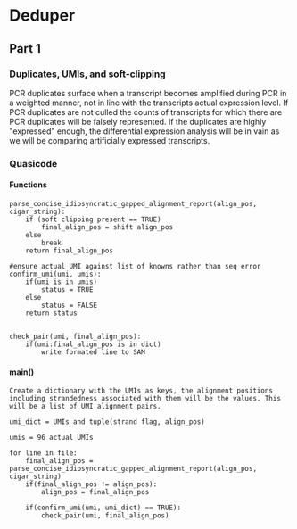 # Deduper

## Part 1

### Duplicates, UMIs, and soft-clipping

PCR duplicates surface when a transcript becomes amplified during PCR in a weighted manner, not in line with the transcripts actual expression level. If PCR duplicates are not culled the counts of transcripts for which there are PCR duplicates will be falsely represented. If the duplicates are highly "expressed" enough, the differential expression analysis will be in vain as we will be comparing artificially expressed transcripts. 


### Quasicode

#### Functions

```
parse_concise_idiosyncratic_gapped_alignment_report(align_pos, cigar_string):
	if (soft clipping present == TRUE)
		final_align_pos = shift align_pos
	else
	    break
	return final_align_pos
	
#ensure actual UMI against list of knowns rather than seq error
confirm_umi(umi, umis):
	if(umi is in umis)
	    status = TRUE
    else
        status = FALSE
	return status
	

check_pair(umi, final_align_pos):
	if(umi:final_align_pos is in dict)
		write formated line to SAM
```

#### main()
```
Create a dictionary with the UMIs as keys, the alignment positions including strandedness associated with them will be the values. This will be a list of UMI alignment pairs.

umi_dict = UMIs and tuple(strand flag, align_pos)

umis = 96 actual UMIs

for line in file:
	final_align_pos = parse_concise_idiosyncratic_gapped_alignment_report(align_pos, cigar_string)
	if(final_align_pos != align_pos):
	    align_pos = final_align_pos
	
	if(confirm_umi(umi, umi_dict) == TRUE):
	    check_pair(umi, final_align_pos)
```

